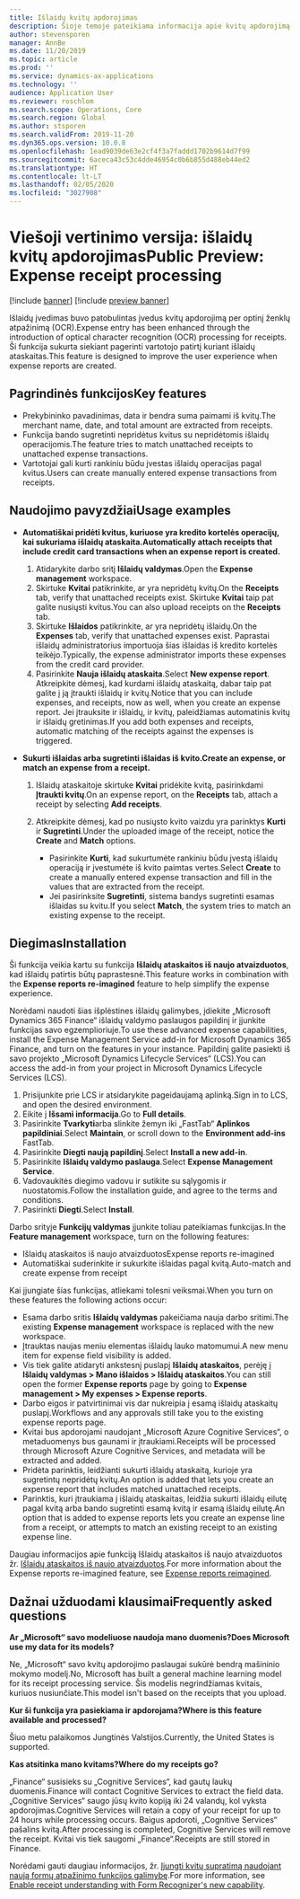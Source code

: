 ```yaml
---
title: Išlaidų kvitų apdorojimas
description: Šioje temoje pateikiama informacija apie kvitų apdorojimą naudojant optinį ženklų atpažinimą (OCR). Ši funkcija sukurta siekiant pagerinti vartotojo patirtį kuriant išlaidų ataskaitas programoje „Microsoft Dynamics 365 Finance“.
author: stevensporen
manager: AnnBe
ms.date: 11/20/2019
ms.topic: article
ms.prod: ''
ms.service: dynamics-ax-applications
ms.technology: ''
audience: Application User
ms.reviewer: roschlom
ms.search.scope: Operations, Core
ms.search.region: Global
ms.author: stsporen
ms.search.validFrom: 2019-11-20
ms.dyn365.ops.version: 10.0.8
ms.openlocfilehash: 1ead9039de63e2cf4f3a7faddd1702b9614d7f99
ms.sourcegitcommit: 6aceca43c53c4dde46954c0b6b855d488eb44ed2
ms.translationtype: HT
ms.contentlocale: lt-LT
ms.lasthandoff: 02/05/2020
ms.locfileid: "3027908"
---
```

# <a name="public-preview-expense-receipt-processing"></a><span data-ttu-id="8f155-104">Viešoji vertinimo versija: išlaidų kvitų apdorojimas</span><span class="sxs-lookup"><span data-stu-id="8f155-104">Public Preview: Expense receipt processing</span></span>

[!include [banner](../includes/banner.md)]
[!include [preview banner](../includes/preview-banner.md)]


<span data-ttu-id="8f155-105">Išlaidų įvedimas buvo patobulintas įvedus kvitų apdorojimą per optinį ženklų atpažinimą (OCR).</span><span class="sxs-lookup"><span data-stu-id="8f155-105">Expense entry has been enhanced through the introduction of optical character recognition (OCR) processing for receipts.</span></span> <span data-ttu-id="8f155-106">Ši funkcija sukurta siekiant pagerinti vartotojo patirtį kuriant išlaidų ataskaitas.</span><span class="sxs-lookup"><span data-stu-id="8f155-106">This feature is designed to improve the user experience when expense reports are created.</span></span>

## <a name="key-features"></a><span data-ttu-id="8f155-107">Pagrindinės funkcijos</span><span class="sxs-lookup"><span data-stu-id="8f155-107">Key features</span></span>

- <span data-ttu-id="8f155-108">Prekybininko pavadinimas, data ir bendra suma paimami iš kvitų.</span><span class="sxs-lookup"><span data-stu-id="8f155-108">The merchant name, date, and total amount are extracted from receipts.</span></span>
- <span data-ttu-id="8f155-109">Funkcija bando sugretinti nepridėtus kvitus su nepridėtomis išlaidų operacijomis.</span><span class="sxs-lookup"><span data-stu-id="8f155-109">The feature tries to match unattached receipts to unattached expense transactions.</span></span>
- <span data-ttu-id="8f155-110">Vartotojai gali kurti rankiniu būdu įvestas išlaidų operacijas pagal kvitus.</span><span class="sxs-lookup"><span data-stu-id="8f155-110">Users can create manually entered expense transactions from receipts.</span></span>

## <a name="usage-examples"></a><span data-ttu-id="8f155-111">Naudojimo pavyzdžiai</span><span class="sxs-lookup"><span data-stu-id="8f155-111">Usage examples</span></span>

- <span data-ttu-id="8f155-112">**Automatiškai pridėti kvitus, kuriuose yra kredito kortelės operacijų, kai sukuriama išlaidų ataskaita.**</span><span class="sxs-lookup"><span data-stu-id="8f155-112">**Automatically attach receipts that include credit card transactions when an expense report is created.**</span></span>

    1. <span data-ttu-id="8f155-113">Atidarykite darbo sritį **Išlaidų valdymas**.</span><span class="sxs-lookup"><span data-stu-id="8f155-113">Open the **Expense management** workspace.</span></span>
    2. <span data-ttu-id="8f155-114">Skirtuke **Kvitai** patikrinkite, ar yra nepridėtų kvitų.</span><span class="sxs-lookup"><span data-stu-id="8f155-114">On the **Receipts** tab, verify that unattached receipts exist.</span></span> <span data-ttu-id="8f155-115">Skirtuke **Kvitai** taip pat galite nusiųsti kvitus.</span><span class="sxs-lookup"><span data-stu-id="8f155-115">You can also upload receipts on the **Receipts** tab.</span></span>
    3. <span data-ttu-id="8f155-116">Skirtuke **Išlaidos** patikrinkite, ar yra nepridėtų išlaidų.</span><span class="sxs-lookup"><span data-stu-id="8f155-116">On the **Expenses** tab, verify that unattached expenses exist.</span></span> <span data-ttu-id="8f155-117">Paprastai išlaidų administratorius importuoja šias išlaidas iš kredito kortelės teikėjo.</span><span class="sxs-lookup"><span data-stu-id="8f155-117">Typically, the expense administrator imports these expenses from the credit card provider.</span></span>
    4. <span data-ttu-id="8f155-118">Pasirinkite **Nauja išlaidų ataskaita**.</span><span class="sxs-lookup"><span data-stu-id="8f155-118">Select **New expense report**.</span></span> <span data-ttu-id="8f155-119">Atkreipkite dėmesį, kad kurdami išlaidų ataskaitą, dabar taip pat galite į ją įtraukti išlaidų ir kvitų.</span><span class="sxs-lookup"><span data-stu-id="8f155-119">Notice that you can include expenses, and receipts, now as well, when you create an expense report.</span></span> <span data-ttu-id="8f155-120">Jei įtrauksite ir išlaidų, ir kvitų, paleidžiamas automatinis kvitų ir išlaidų gretinimas.</span><span class="sxs-lookup"><span data-stu-id="8f155-120">If you add both expenses and receipts, automatic matching of the receipts against the expenses is triggered.</span></span>

- <span data-ttu-id="8f155-121">**Sukurti išlaidas arba sugretinti išlaidas iš kvito.**</span><span class="sxs-lookup"><span data-stu-id="8f155-121">**Create an expense, or match an expense from a receipt.**</span></span>

    1. <span data-ttu-id="8f155-122">Išlaidų ataskaitoje skirtuke **Kvitai** pridėkite kvitą, pasirinkdami **Įtraukti kvitų**.</span><span class="sxs-lookup"><span data-stu-id="8f155-122">On an expense report, on the **Receipts** tab, attach a receipt by selecting **Add receipts**.</span></span>
    2. <span data-ttu-id="8f155-123">Atkreipkite dėmesį, kad po nusiųsto kvito vaizdu yra parinktys **Kurti** ir **Sugretinti**.</span><span class="sxs-lookup"><span data-stu-id="8f155-123">Under the uploaded image of the receipt, notice the **Create** and **Match** options.</span></span>

        - <span data-ttu-id="8f155-124">Pasirinkite **Kurti**, kad sukurtumėte rankiniu būdu įvestą išlaidų operaciją ir įvestumėte iš kvito paimtas vertes.</span><span class="sxs-lookup"><span data-stu-id="8f155-124">Select **Create** to create a manually entered expense transaction and fill in the values that are extracted from the receipt.</span></span>
        - <span data-ttu-id="8f155-125">Jei pasirinksite **Sugretinti**, sistema bandys sugretinti esamas išlaidas su kvitu.</span><span class="sxs-lookup"><span data-stu-id="8f155-125">If you select **Match**, the system tries to match an existing expense to the receipt.</span></span>

## <a name="installation"></a><span data-ttu-id="8f155-126">Diegimas</span><span class="sxs-lookup"><span data-stu-id="8f155-126">Installation</span></span>

<span data-ttu-id="8f155-127">Ši funkcija veikia kartu su funkcija **Išlaidų ataskaitos iš naujo atvaizduotos**, kad išlaidų patirtis būtų paprastesnė.</span><span class="sxs-lookup"><span data-stu-id="8f155-127">This feature works in combination with the **Expense reports re-imagined** feature to help simplify the expense experience.</span></span>

<span data-ttu-id="8f155-128">Norėdami naudoti šias išplėstines išlaidų galimybes, įdiekite „Microsoft Dynamics 365 Finance“ išlaidų valdymo paslaugos papildinį ir įjunkite funkcijas savo egzemplioriuje.</span><span class="sxs-lookup"><span data-stu-id="8f155-128">To use these advanced expense capabilities, install the Expense Management Service add-in for Microsoft Dynamics 365 Finance, and turn on the features in your instance.</span></span> <span data-ttu-id="8f155-129">Papildinį galite pasiekti iš savo projekto „Microsoft Dynamics Lifecycle Services“ (LCS).</span><span class="sxs-lookup"><span data-stu-id="8f155-129">You can access the add-in from your project in Microsoft Dynamics Lifecycle Services (LCS).</span></span>

1. <span data-ttu-id="8f155-130">Prisijunkite prie LCS ir atsidarykite pageidaujamą aplinką.</span><span class="sxs-lookup"><span data-stu-id="8f155-130">Sign in to LCS, and open the desired environment.</span></span>
2. <span data-ttu-id="8f155-131">Eikite į **Išsami informacija**.</span><span class="sxs-lookup"><span data-stu-id="8f155-131">Go to **Full details**.</span></span>
3. <span data-ttu-id="8f155-132">Pasirinkite **Tvarkyti**arba slinkite žemyn iki „FastTab“ **Aplinkos papildiniai**.</span><span class="sxs-lookup"><span data-stu-id="8f155-132">Select **Maintain**, or scroll down to the **Environment add-ins** FastTab.</span></span>
4. <span data-ttu-id="8f155-133">Pasirinkite **Diegti naują papildinį**.</span><span class="sxs-lookup"><span data-stu-id="8f155-133">Select **Install a new add-in**.</span></span>
5. <span data-ttu-id="8f155-134">Pasirinkite **Išlaidų valdymo paslauga**.</span><span class="sxs-lookup"><span data-stu-id="8f155-134">Select **Expense Management Service**.</span></span>
6. <span data-ttu-id="8f155-135">Vadovaukitės diegimo vadovu ir sutikite su sąlygomis ir nuostatomis.</span><span class="sxs-lookup"><span data-stu-id="8f155-135">Follow the installation guide, and agree to the terms and conditions.</span></span>
7. <span data-ttu-id="8f155-136">Pasirinkti **Diegti**.</span><span class="sxs-lookup"><span data-stu-id="8f155-136">Select **Install**.</span></span>

<span data-ttu-id="8f155-137">Darbo srityje **Funkcijų valdymas** įjunkite toliau pateikiamas funkcijas.</span><span class="sxs-lookup"><span data-stu-id="8f155-137">In the **Feature management** workspace, turn on the following features:</span></span>

- <span data-ttu-id="8f155-138">Išlaidų ataskaitos iš naujo atvaizduotos</span><span class="sxs-lookup"><span data-stu-id="8f155-138">Expense reports re-imagined</span></span>
- <span data-ttu-id="8f155-139">Automatiškai suderinkite ir sukurkite išlaidas pagal kvitą.</span><span class="sxs-lookup"><span data-stu-id="8f155-139">Auto-match and create expense from receipt</span></span>

<span data-ttu-id="8f155-140">Kai įjungiate šias funkcijas, atliekami tolesni veiksmai.</span><span class="sxs-lookup"><span data-stu-id="8f155-140">When you turn on these features the following actions occur:</span></span>

- <span data-ttu-id="8f155-141">Esama darbo sritis **Išlaidų valdymas** pakeičiama nauja darbo sritimi.</span><span class="sxs-lookup"><span data-stu-id="8f155-141">The existing **Expense management** workspace is replaced with the new workspace.</span></span>
- <span data-ttu-id="8f155-142">Įtrauktas naujas meniu elementas išlaidų lauko matomumui.</span><span class="sxs-lookup"><span data-stu-id="8f155-142">A new menu item for expense field visibility is added.</span></span>
- <span data-ttu-id="8f155-143">Vis tiek galite atidaryti ankstesnį puslapį **Išlaidų ataskaitos**, perėję į **Išlaidų valdymas > Mano išlaidos > Išlaidų ataskaitos**.</span><span class="sxs-lookup"><span data-stu-id="8f155-143">You can still open the former **Expense reports** page by going to **Expense management > My expenses > Expense reports**.</span></span>
- <span data-ttu-id="8f155-144">Darbo eigos ir patvirtinimai vis dar nukreipia į esamą išlaidų ataskaitų puslapį.</span><span class="sxs-lookup"><span data-stu-id="8f155-144">Workflows and any approvals still take you to the existing expense reports page.</span></span>
- <span data-ttu-id="8f155-145">Kvitai bus apdorojami naudojant „Microsoft Azure Cognitive Services“, o metaduomenys bus gaunami ir įtraukiami.</span><span class="sxs-lookup"><span data-stu-id="8f155-145">Receipts will be processed through Microsoft Azure Cognitive Services, and metadata will be extracted and added.</span></span>
- <span data-ttu-id="8f155-146">Pridėta parinktis, leidžianti sukurti išlaidų ataskaitą, kurioje yra sugretintų nepridėtų kvitų.</span><span class="sxs-lookup"><span data-stu-id="8f155-146">An option is added that lets you create an expense report that includes matched unattached receipts.</span></span>
- <span data-ttu-id="8f155-147">Parinktis, kuri įtraukiama į išlaidų ataskaitas, leidžia sukurti išlaidų eilutę pagal kvitą arba bando sugretinti esamą kvitą ir esamą išlaidų eilutę.</span><span class="sxs-lookup"><span data-stu-id="8f155-147">An option that is added to expense reports lets you create an expense line from a receipt, or attempts to match an existing receipt to an existing expense line.</span></span>

<span data-ttu-id="8f155-148">Daugiau informacijos apie funkciją Išlaidų ataskaitos iš naujo atvaizduotos žr. [Išlaidų ataskaitos iš naujo atvaizduotos](ExpenseWorkspaceNew.md).</span><span class="sxs-lookup"><span data-stu-id="8f155-148">For more information about the Expense reports re-imagined feature, see [Expense reports reimagined](ExpenseWorkspaceNew.md).</span></span>

## <a name="frequently-asked-questions"></a><span data-ttu-id="8f155-149">Dažnai užduodami klausimai</span><span class="sxs-lookup"><span data-stu-id="8f155-149">Frequently asked questions</span></span>

<span data-ttu-id="8f155-150">**Ar „Microsoft“ savo modeliuose naudoja mano duomenis?**</span><span class="sxs-lookup"><span data-stu-id="8f155-150">**Does Microsoft use my data for its models?**</span></span>

<span data-ttu-id="8f155-151">Ne, „Microsoft“ savo kvitų apdorojimo paslaugai sukūrė bendrą mašininio mokymo modelį.</span><span class="sxs-lookup"><span data-stu-id="8f155-151">No, Microsoft has built a general machine learning model for its receipt processing service.</span></span> <span data-ttu-id="8f155-152">Šis modelis negrindžiamas kvitais, kuriuos nusiunčiate.</span><span class="sxs-lookup"><span data-stu-id="8f155-152">This model isn't based on the receipts that you upload.</span></span>

<span data-ttu-id="8f155-153">**Kur ši funkcija yra pasiekiama ir apdorojama?**</span><span class="sxs-lookup"><span data-stu-id="8f155-153">**Where is this feature available and processed?**</span></span>

<span data-ttu-id="8f155-154">Šiuo metu palaikomos Jungtinės Valstijos.</span><span class="sxs-lookup"><span data-stu-id="8f155-154">Currently, the United States is supported.</span></span>

<span data-ttu-id="8f155-155">**Kas atsitinka mano kvitams?**</span><span class="sxs-lookup"><span data-stu-id="8f155-155">**Where do my receipts go?**</span></span>

<span data-ttu-id="8f155-156">„Finance“ susisieks su „Cognitive Services“, kad gautų laukų duomenis.</span><span class="sxs-lookup"><span data-stu-id="8f155-156">Finance will contact Cognitive Services to extract the field data.</span></span> <span data-ttu-id="8f155-157">„Cognitive Services“ saugo jūsų kvito kopiją iki 24 valandų, kol vyksta apdorojimas.</span><span class="sxs-lookup"><span data-stu-id="8f155-157">Cognitive Services will retain a copy of your receipt for up to 24 hours while processing occurs.</span></span> <span data-ttu-id="8f155-158">Baigus apdoroti, „Cognitive Services“ pašalins kvitą.</span><span class="sxs-lookup"><span data-stu-id="8f155-158">After processing is completed, Cognitive Services will remove the receipt.</span></span> <span data-ttu-id="8f155-159">Kvitai vis tiek saugomi „Finance“.</span><span class="sxs-lookup"><span data-stu-id="8f155-159">Receipts are still stored in Finance.</span></span>

<span data-ttu-id="8f155-160">Norėdami gauti daugiau informacijos, žr. [Įjungti kvitų supratimą naudojant naują formų atpažinimo funkcijos galimybę](https://azure.microsoft.com/blog/enable-receipt-understanding-with-form-recognizer-s-new-capability/).</span><span class="sxs-lookup"><span data-stu-id="8f155-160">For more information, see [Enable receipt understanding with Form Recognizer's new capability](https://azure.microsoft.com/blog/enable-receipt-understanding-with-form-recognizer-s-new-capability/).</span></span>
